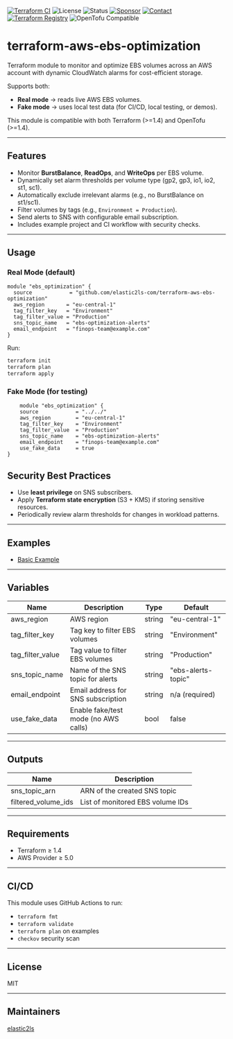 [![Terraform CI](https://github.com/elastic2ls-com/terraform-aws-ebs-optimization/actions/workflows/terraform.yml/badge.svg)](https://github.com/elastic2ls-com/terraform-aws-ebs-optimization/actions)
![License](https://img.shields.io/badge/license-MIT-brightgreen?logo=mit)
![Status](https://img.shields.io/badge/status-active-brightgreen.svg?logo=git)
[![Sponsor](https://img.shields.io/badge/sponsors-AlexanderWiechert-blue.svg?logo=github-sponsors)](https://github.com/sponsors/AlexanderWiechert/)
[![Contact](https://img.shields.io/badge/website-elastic2ls.com-blue.svg?logo=google-chrome)](https://www.elastic2ls.com/)
[![Terraform Registry](https://img.shields.io/badge/download-blue.svg?logo=terraform&style=social)](https://registry.terraform.io/modules/elastic2ls-com/ebs-optimization/aws/latest)
![OpenTofu Compatible](https://img.shields.io/badge/OpenTofu-Compatible-4E9A06?logo=opentofu)

# terraform-aws-ebs-optimization

Terraform module to monitor and optimize EBS volumes across an AWS account with dynamic CloudWatch alarms for cost-efficient storage.

Supports both:
- **Real mode** → reads live AWS EBS volumes.
- **Fake mode** → uses local test data (for CI/CD, local testing, or demos).

This module is compatible with both Terraform (>=1.4) and OpenTofu (>=1.4).

---

## Features

- Monitor **BurstBalance**, **ReadOps**, and **WriteOps** per EBS volume.
- Dynamically set alarm thresholds per volume type (gp2, gp3, io1, io2, st1, sc1).
- Automatically exclude irrelevant alarms (e.g., no BurstBalance on st1/sc1).
- Filter volumes by tags (e.g., `Environment = Production`).
- Send alerts to SNS with configurable email subscription.
- Includes example project and CI workflow with security checks.

---

## Usage

### Real Mode (default)

```hcl
module "ebs_optimization" {
  source            = "github.com/elastic2ls-com/terraform-aws-ebs-optimization"
  aws_region       = "eu-central-1"
  tag_filter_key   = "Environment"
  tag_filter_value = "Production"
  sns_topic_name   = "ebs-optimization-alerts"
  email_endpoint   = "finops-team@example.com"
}
```
Run:
```bash
terraform init
terraform plan
terraform apply
```

### Fake Mode (for testing)
```hcl
    module "ebs_optimization" {
    source            = "../../"
    aws_region        = "eu-central-1"
    tag_filter_key    = "Environment"
    tag_filter_value  = "Production"
    sns_topic_name    = "ebs-optimization-alerts"
    email_endpoint    = "finops-team@example.com"
    use_fake_data     = true
}
```
## Security Best Practices

- Use **least privilege** on SNS subscribers.
- Apply **Terraform state encryption** (S3 + KMS) if storing sensitive resources.
- Periodically review alarm thresholds for changes in workload patterns.

---

## Examples

- [Basic Example](./examples/basic/main.tf)

---

## Variables

| Name              | Description                         | Type   | Default            |
|--------------------|-------------------------------------|--------|--------------------|
| aws_region        | AWS region                         | string | "eu-central-1"     |
| tag_filter_key    | Tag key to filter EBS volumes      | string | "Environment"      |
| tag_filter_value  | Tag value to filter EBS volumes    | string | "Production"       |
| sns_topic_name    | Name of the SNS topic for alerts   | string | "ebs-alerts-topic" |
| email_endpoint    | Email address for SNS subscription | string | n/a (required)     |
|use_fake_data	    |Enable fake/test mode (no AWS calls)| 	bool  | false              |

---

## Outputs

| Name                 | Description                     |
|-----------------------|---------------------------------|
| sns_topic_arn        | ARN of the created SNS topic   |
| filtered_volume_ids  | List of monitored EBS volume IDs |

---

## Requirements

- Terraform ≥ 1.4
- AWS Provider ≥ 5.0

---

## CI/CD

This module uses GitHub Actions to run:

- `terraform fmt`
- `terraform validate`
- `terraform plan` on examples
- `checkov` security scan

---

## License

MIT

---

## Maintainers

[elastic2ls](https://github.com/elastic2ls-com)
